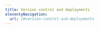 ```yaml
---
title: Version control and deployments
eleventyNavigation:
  url: /#version-control-and-deployments
---
```

